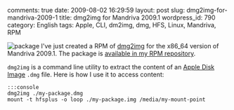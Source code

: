 comments: true
date: 2009-08-02 16:29:59
layout: post
slug: dmg2img-for-mandriva-2009-1
title: dmg2img for Mandriva 2009.1
wordpress_id: 790
category: English
tags: Apple, CLI, dm2img, dmg, HFS, Linux, Mandriva, RPM

![package](http://kevin.deldycke.com/wp-content/uploads/2009/08/package.png) I've just created a RPM of [dmg2img](http://vu1tur.eu.org/tools/) for the x86_64 version of Mandriva 2009.1. The package is [available in my RPM repository](http://kevin.deldycke.com/static/repository/mandriva/2009.1/x86_64/).





`dmg2img` is a command line utility to extract the content of an [Apple Disk Image](http://en.wikipedia.org/wiki/Apple_Disk_Image) `.dmg` file. Here is how I use it to access content:

    
    :::console
    dmg2img ./my-package.dmg
    mount -t hfsplus -o loop ./my-package.img /media/my-mount-point
    
